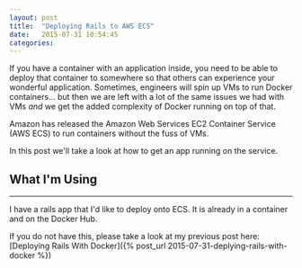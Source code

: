```yaml
---
layout: post
title:  "Deploying Rails to AWS ECS"
date:   2015-07-31 10:54:45
categories:
---
```


If you have a container with an application inside, you need to be able to deploy that container to somewhere so that others can experience your wonderful application. Sometimes, engineers will spin up VMs to run Docker containers... but then we are left with a lot of the same issues we had with VMs _and_ we get the added complexity of Docker running on top of that.

Amazon has released the Amazon Web Services EC2 Container Service (AWS ECS) to run containers without the fuss of VMs.

In this post we'll take a look at how to get an app running on the service.

## What I'm Using
---

I have a rails app that I'd like to deploy onto ECS. It is already in a container and on the Docker Hub.

If you do not have this, please take a look at my previous post here: [Deploying Rails With Docker]({% post_url 2015-07-31-deplying-rails-with-docker %})
